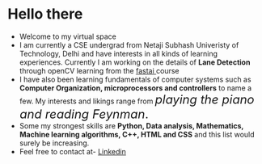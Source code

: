 # Hello there
- Welcome to my virtual space 
- I am currently a CSE undergrad from Netaji Subhash Univeristy of Technology, Delhi and have interests in all kinds of learning experiences. Currently I am working on the details of <b>Lane Detection</b> through openCV learning from the <a href = "http://fast.ai"> fastai </a> course
- I have also been learning fundamentals of computer systems such as **Computer Organization, microprocessors and controllers** to name
a few. My interests and likings range from <font size = 5>*playing the piano and reading Feynman*.</font>
- Some my strongest skills are **Python, Data analysis, Mathematics, Machine learning algorithms, C++, HTML and CSS** and this list would surely be increasing.
- Feel free to contact at- <a href = "https://www.linkedin.com/in/harshit-gupta-75b2171b3/"> Linkedin </a> 
